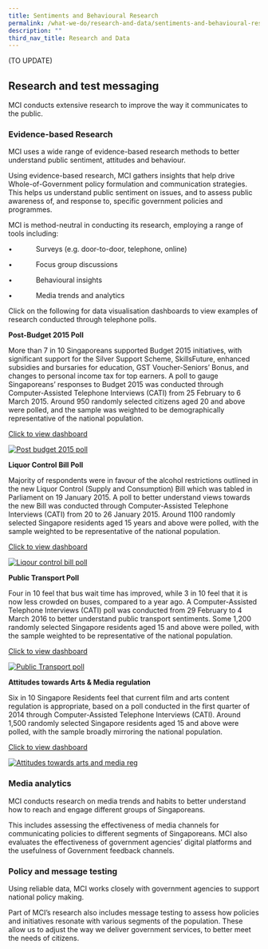 ```yaml
---
title: Sentiments and Behavioural Research
permalink: /what-we-do/research-and-data/sentiments-and-behavioural-research/
description: ""
third_nav_title: Research and Data
---
```

(TO UPDATE)

Research and test messaging
---------------------------

MCI conducts extensive research to improve the way it communicates to the public.

### Evidence-based Research

MCI uses a wide range of evidence-based research methods to better understand public sentiment, attitudes and behaviour. 

Using evidence-based research, MCI gathers insights that help drive Whole-of-Government policy formulation and communication strategies. This helps us understand public sentiment on issues, and to assess public awareness of, and response to, specific government policies and programmes.

MCI is method-neutral in conducting its research, employing a range of tools including:

•            Surveys (e.g. door-to-door, telephone, online)

•            Focus group discussions

•            Behavioural insights

•            Media trends and analytics

Click on the following for data visualisation dashboards to view examples of research conducted through telephone polls.

  

**Post-Budget 2015 Poll**

More than 7 in 10 Singaporeans supported Budget 2015 initiatives, with significant support for the Silver Support Scheme, SkillsFuture, enhanced subsidies and bursaries for education, GST Voucher-Seniors’ Bonus, and changes to personal income tax for top earners. A poll to gauge Singaporeans’ responses to Budget 2015 was conducted through Computer-Assisted Telephone Interviews (CATI) from 25 February to 6 March 2015. Around 950 randomly selected citizens aged 20 and above were polled, and the sample was weighted to be demographically representative of the national population.

[Click to view dashboard](http://mci.data.gov.sg/budget_2015)

[![Post budget 2015 poll](https://www.mci.gov.sg/-/media/MciCorp/Images/KeyPolicy/Post-budget-2015-poll.ashx)](http://mci.data.gov.sg/budget_2015)

  

**Liquor Control Bill Poll**

Majority of respondents were in favour of the alcohol restrictions outlined in the new Liquor Control (Supply and Consumption) Bill which was tabled in Parliament on 19 January 2015. A poll to better understand views towards the new Bill was conducted through Computer-Assisted Telephone Interviews (CATI) from 20 to 26 January 2015. Around 1100 randomly selected Singapore residents aged 15 years and above were polled, with the sample weighted to be representative of the national population.

[Click to view dashboard](http://mci.data.gov.sg/liquor_control)

[![Liqour control bill poll](https://www.mci.gov.sg/-/media/MciCorp/Images/KeyPolicy/Liqour-control-bill-poll.ashx)](http://mci.data.gov.sg/liquor_control)

  

**Public Transport Poll**

Four in 10 feel that bus wait time has improved, while 3 in 10 feel that it is now less crowded on buses, compared to a year ago. A Computer-Assisted Telephone Interviews (CATI) poll was conducted from 29 February to 4 March 2016 to better understand public transport sentiments. Some 1,200 randomly selected Singapore residents aged 15 and above were polled, with the sample weighted to be representative of the national population.

[Click to view dashboard](http://mci.data.gov.sg/public_transport)

[![Public Transport poll](https://www.mci.gov.sg/-/media/MciCorp/Images/KeyPolicy/Public-Transport-poll.ashx)](http://mci.data.gov.sg/public_transport)

  

**Attitudes towards Arts & Media regulation**

Six in 10 Singapore Residents feel that current film and arts content regulation is appropriate, based on a poll conducted in the first quarter of 2014 through Computer-Assisted Telephone Interviews (CATI). Around 1,500 randomly selected Singapore residents aged 15 and above were polled, with the sample broadly mirroring the national population.

[Click to view dashboard](http://mci.data.gov.sg/arts_media_regulation)

[![Attitudes towards arts and media reg](https://www.mci.gov.sg/-/media/MciCorp/Images/KeyPolicy/Attitudes-towards-arts-and-media-reg.ashx)](http://mci.data.gov.sg/arts_media_regulation)

### Media analytics

MCI conducts research on media trends and habits to better understand how to reach and engage different groups of Singaporeans.

This includes assessing the effectiveness of media channels for communicating policies to different segments of Singaporeans. MCI also evaluates the effectiveness of government agencies’ digital platforms and the usefulness of Government feedback channels.

### Policy and message testing

Using reliable data, MCI works closely with government agencies to support national policy making. 

Part of MCI’s research also includes message testing to assess how policies and initiatives resonate with various segments of the population. These allow us to adjust the way we deliver government services, to better meet the needs of citizens.